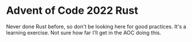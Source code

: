 # Advent of Code 2022 Rust

Never done Rust before, so don't be looking here for good practices.  It's a learning exercise. Not sure how far I'll get in the AOC doing this.
